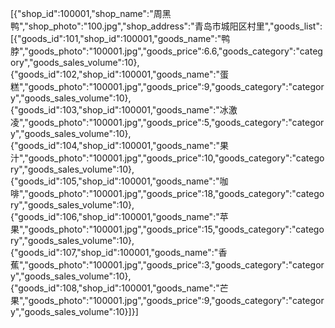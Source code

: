 [{"shop_id":100001,"shop_name":"周黑鸭","shop_photo":"100.jpg","shop_address":"青岛市城阳区村里","goods_list":[{"goods_id":101,"shop_id":100001,"goods_name":"鸭脖","goods_photo":"100001.jpg","goods_price":6.6,"goods_category":"category","goods_sales_volume":10},{"goods_id":102,"shop_id":100001,"goods_name":"蛋糕","goods_photo":"100001.jpg","goods_price":9,"goods_category":"category","goods_sales_volume":10},{"goods_id":103,"shop_id":100001,"goods_name":"冰激凌","goods_photo":"100001.jpg","goods_price":5,"goods_category":"category","goods_sales_volume":10},{"goods_id":104,"shop_id":100001,"goods_name":"果汁","goods_photo":"100001.jpg","goods_price":10,"goods_category":"category","goods_sales_volume":10},{"goods_id":105,"shop_id":100001,"goods_name":"咖啡","goods_photo":"100001.jpg","goods_price":18,"goods_category":"category","goods_sales_volume":10},{"goods_id":106,"shop_id":100001,"goods_name":"苹果","goods_photo":"100001.jpg","goods_price":15,"goods_category":"category","goods_sales_volume":10},{"goods_id":107,"shop_id":100001,"goods_name":"香蕉","goods_photo":"100001.jpg","goods_price":3,"goods_category":"category","goods_sales_volume":10},{"goods_id":108,"shop_id":100001,"goods_name":"芒果","goods_photo":"100001.jpg","goods_price":9,"goods_category":"category","goods_sales_volume":10}]}]